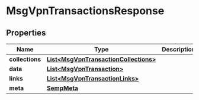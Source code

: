 
# MsgVpnTransactionsResponse

## Properties
Name | Type | Description | Notes
------------ | ------------- | ------------- | -------------
**collections** | [**List&lt;MsgVpnTransactionCollections&gt;**](MsgVpnTransactionCollections.md) |  |  [optional]
**data** | [**List&lt;MsgVpnTransaction&gt;**](MsgVpnTransaction.md) |  |  [optional]
**links** | [**List&lt;MsgVpnTransactionLinks&gt;**](MsgVpnTransactionLinks.md) |  |  [optional]
**meta** | [**SempMeta**](SempMeta.md) |  | 



